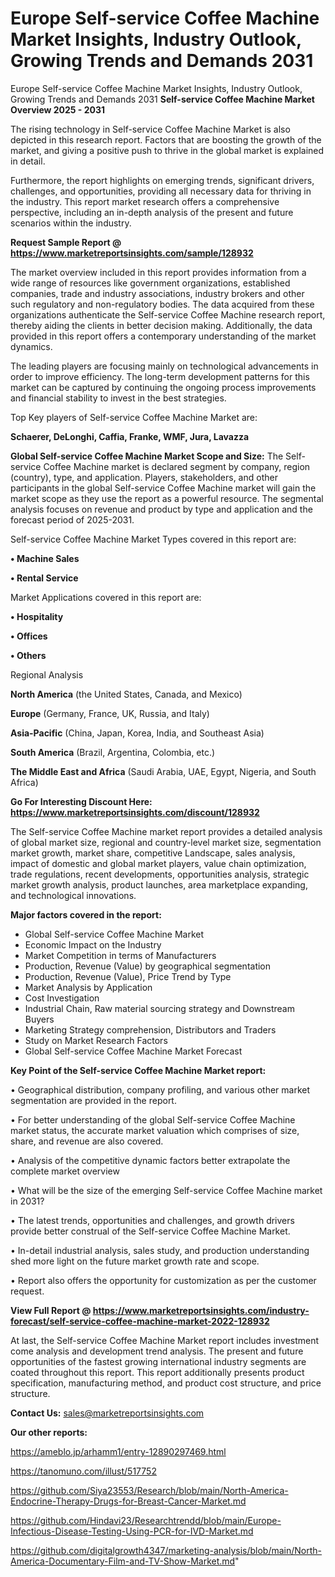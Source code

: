 # Europe Self-service Coffee Machine Market Insights, Industry Outlook, Growing Trends and Demands 2031
Europe Self-service Coffee Machine Market Insights, Industry Outlook, Growing Trends and Demands 2031
<Strong> Self-service Coffee Machine Market Overview 2025 - 2031</strong>

The rising technology in Self-service Coffee Machine Market is also depicted in this research report. Factors that are boosting the growth of the market, and giving a positive push to thrive in the global market is explained in detail.

Furthermore, the report highlights on emerging trends, significant drivers, challenges, and opportunities, providing all necessary data for thriving in the industry. This report market research offers a comprehensive perspective, including an in-depth analysis of the present and future scenarios within the industry.

<strong>Request Sample Report @ <a href=https://www.marketreportsinsights.com/sample/128932>https://www.marketreportsinsights.com/sample/128932</a></strong>

The market overview included in this report provides information from a wide range of resources like government organizations, established companies, trade and industry associations, industry brokers and other such regulatory and non-regulatory bodies. The data acquired from these organizations authenticate the Self-service Coffee Machine research report, thereby aiding the clients in better decision making. Additionally, the data provided in this report offers a contemporary understanding of the market dynamics.

The leading players are focusing mainly on technological advancements in order to improve efficiency. The long-term development patterns for this market can be captured by continuing the ongoing process improvements and financial stability to invest in the best strategies.

Top Key players of Self-service Coffee Machine Market are:

<strong>Schaerer, DeLonghi, Caffia, Franke, WMF, Jura, Lavazza</strong>

<strong><b>Global Self-service Coffee Machine Market Scope and Size:</b></strong>
The Self-service Coffee Machine market is declared segment by company, region (country), type, and application. Players, stakeholders, and other participants in the global Self-service Coffee Machine market will gain the market scope as they use the report as a powerful resource. The segmental analysis focuses on revenue and product by type and application and the forecast period of 2025-2031.

Self-service Coffee Machine Market Types covered in this report are:

<strong>• Machine Sales

• Rental Service</strong>

Market Applications covered in this report are:

<strong>• Hospitality

• Offices

• Others</strong> 

Regional Analysis

<strong>North America</strong> (the United States, Canada, and Mexico)

<strong>Europe</strong> (Germany, France, UK, Russia, and Italy)

<strong>Asia-Pacific</strong> (China, Japan, Korea, India, and Southeast Asia)

<strong>South America</strong> (Brazil, Argentina, Colombia, etc.)

<strong>The Middle East and Africa</strong> (Saudi Arabia, UAE, Egypt, Nigeria, and South Africa)

<strong>Go For Interesting Discount Here: <a href=https://www.marketreportsinsights.com/discount/128932>https://www.marketreportsinsights.com/discount/128932</a></strong>

The Self-service Coffee Machine market report provides a detailed analysis of global market size, regional and country-level market size, segmentation market growth, market share, competitive Landscape, sales analysis, impact of domestic and global market players, value chain optimization, trade regulations, recent developments, opportunities analysis, strategic market growth analysis, product launches, area marketplace expanding, and technological innovations.

<strong><b>Major factors covered in the report:</b></strong>
<ul>
  <li>Global Self-service Coffee Machine Market </li>
  <li>Economic Impact on the Industry</li>
  <li>Market Competition in terms of Manufacturers</li>
  <li>Production, Revenue (Value) by geographical segmentation</li>
  <li>Production, Revenue (Value), Price Trend by Type</li>
  <li>Market Analysis by Application</li>
  <li>Cost Investigation</li>
  <li>Industrial Chain, Raw material sourcing strategy and Downstream Buyers</li>
  <li>Marketing Strategy comprehension, Distributors and Traders</li>
  <li>Study on Market Research Factors</li>
  <li>Global Self-service Coffee Machine Market Forecast</li>
</ul>

<strong><b>Key Point of the Self-service Coffee Machine Market report:</b></strong>

• Geographical distribution, company profiling, and various other market segmentation are provided in the report.

• For better understanding of the global Self-service Coffee Machine market status, the accurate market valuation which comprises of size, share, and revenue are also covered.

• Analysis of the competitive dynamic factors better extrapolate the complete market overview

• What will be the size of the emerging Self-service Coffee Machine market in 2031?

• The latest trends, opportunities and challenges, and growth drivers provide better construal of the Self-service Coffee Machine Market.

• In-detail industrial analysis, sales study, and production understanding shed more light on the future market growth rate and scope.

• Report also offers the opportunity for customization as per the customer request.

<strong><b>View Full Report @ <a href=https://www.marketreportsinsights.com/industry-forecast/self-service-coffee-machine-market-2022-128932>https://www.marketreportsinsights.com/industry-forecast/self-service-coffee-machine-market-2022-128932</a></b></strong>


At last, the Self-service Coffee Machine Market report includes investment come analysis and development trend analysis. The present and future opportunities of the fastest growing international industry segments are coated throughout this report. This report additionally presents product specification, manufacturing method, and product cost structure, and price structure.

<strong>Contact Us:</strong>
sales@marketreportsinsights.com

<strong>Our other reports:</strong>

<a href=https://ameblo.jp/arhamm1/entry-12890297469.html>https://ameblo.jp/arhamm1/entry-12890297469.html</a>

<a href=https://tanomuno.com/illust/517752>https://tanomuno.com/illust/517752</a>

<a href=https://github.com/Siya23553/Research/blob/main/North-America-Endocrine-Therapy-Drugs-for-Breast-Cancer-Market.md>https://github.com/Siya23553/Research/blob/main/North-America-Endocrine-Therapy-Drugs-for-Breast-Cancer-Market.md</a>

<a href=https://github.com/Hindavi23/Researchtrendd/blob/main/Europe-Infectious-Disease-Testing-Using-PCR-for-IVD-Market.md>https://github.com/Hindavi23/Researchtrendd/blob/main/Europe-Infectious-Disease-Testing-Using-PCR-for-IVD-Market.md</a>

<a href=https://github.com/digitalgrowth4347/marketing-analysis/blob/main/North-America-Documentary-Film-and-TV-Show-Market.md>https://github.com/digitalgrowth4347/marketing-analysis/blob/main/North-America-Documentary-Film-and-TV-Show-Market.md</a>"
